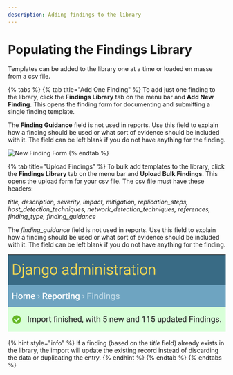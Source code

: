 ```yaml
---
description: Adding findings to the library
---
```


# Populating the Findings Library

Templates can be added to the library one at a time or loaded en masse from a csv file.

{% tabs %}
{% tab title="Add One Finding" %}
To add just one finding to the library, click the **Findings Library** tab on the menu bar and **Add New Finding**. This opens the finding form for documenting and submitting a single finding template.

The **Finding Guidance** field is not used in reports. Use this field to explain how a finding should be used or what sort of evidence should be included with it. The field can be left blank if you do not have anything for the finding.

![New Finding Form](../../.gitbook/assets/new\_individual\_finding.png)
{% endtab %}

{% tab title="Upload Findings" %}
To bulk add templates to the library, click the **Findings Library** tab on the menu bar and **Upload Bulk Findings**. This opens the upload form for your csv file. The csv file must have these headers:

_title, description, severity, impact, mitigation, replication\_steps, host\_detection\_techniques, network\_detection\_techniques, references, finding\_type, finding\_guidance_

The _finding\_guidance_ field is not used in reports. Use this field to explain how a finding should be used or what sort of evidence should be included with it. The field can be left blank if you do not have anything for the finding.

![](<../../.gitbook/assets/image (3) (1).png>)

{% hint style="info" %}
If a finding (based on the _title_ field) already exists in the library, the import will update the existing record instead of discarding the data or duplicating the entry.
{% endhint %}
{% endtab %}
{% endtabs %}
